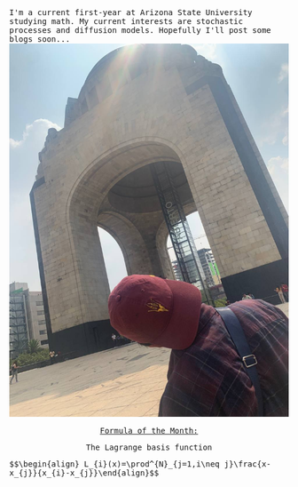 <style> body { font-family: "Roboto Mono", monospace; } </style>

I'm a current first-year at Arizona State University studying math.
My current interests are stochastic processes and diffusion models. 
Hopefully I'll post some blogs soon... 
![Book logo](IMG_4777.JPG)

<p align="center"><u>Formula of the Month:</u></p>
<p align="center">
  The Lagrange basis function
</p>
$$\begin{align} L_{i}(x)=\prod^{N}_{j=1,i\neq j}\frac{x-x_{j}}{x_{i}-x_{j}}\end{align}$$



